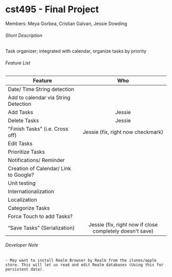 # cst495 - Final Project

Members: Meya Gorbea, Cristian Galvan, Jessie Dowding

###### Short Description
Task organizer; integrated with calendar, organize tasks by priority

###### Feature List

| Feature        | Who         | 
| ------------- |:-------------:|
|  Date/ Time String detection    |       |
|  Add to calendar via String Detection    |       |
|  Add Tasks    |  Jessie     |
|  Delete Tasks    |  Jessie     |
|  "Finish Tasks" (i.e. Cross off)    |   Jessie (fix, right now checkmark)    |
|  Edit Tasks    |       |
|  Prioritize Tasks    |       |
|  Notifications/ Reminder    |       |
|  Creation of Calendar/ Link to Google?    |       |
|  Unit testing   |       |
|  Internationalization    |       |
|  Localization    |       |
|  Categorize Tasks    |       |
|  Force Touch to add Tasks?    |       |
|  “Save Tasks” (Serialization)    |   Jessie (fix, right now if close completely doesn't save)    |



###### Developer Note

    - May want to install Realm Browser by Realm from the itunes/apple store. This will let us read and edit Realm databases (Using this for persistent data).

